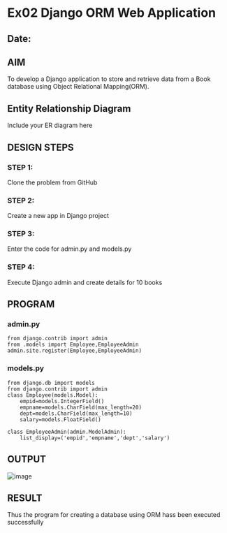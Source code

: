 # Ex02 Django ORM Web Application
## Date: 

## AIM
To develop a Django application to store and retrieve data from a Book database using Object Relational Mapping(ORM).

## Entity Relationship Diagram

Include your ER diagram here

## DESIGN STEPS

### STEP 1:
Clone the problem from GitHub

### STEP 2:
Create a new app in Django project

### STEP 3:
Enter the code for admin.py and models.py

### STEP 4:
Execute Django admin and create details for 10 books

## PROGRAM
### admin.py
```
from django.contrib import admin
from .models import Employee,EmployeeAdmin
admin.site.register(Employee,EmployeeAdmin)
```
### models.py
```
from django.db import models
from django.contrib import admin
class Employee(models.Model):
    empid=models.IntegerField()
    empname=models.CharField(max_length=20)
    dept=models.CharField(max_length=10)
    salary=models.FloatField()

class EmployeeAdmin(admin.ModelAdmin):
    list_display=('empid','empname','dept','salary')
```
## OUTPUT
![image](https://github.com/dfghytr/ORM/assets/138970628/79e7294b-0434-4d78-a0d9-65fda603ffcb)

## RESULT
Thus the program for creating a database using ORM hass been executed successfully
